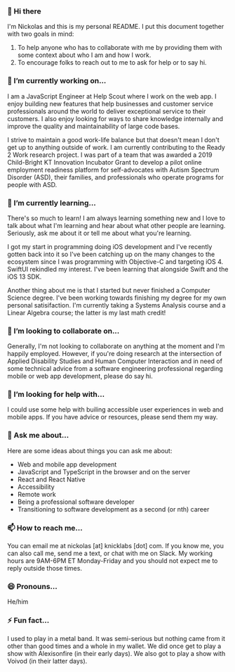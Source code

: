 ### 👋 Hi there

I'm Nickolas and this is my personal README. I put this document together with two goals in mind:

1. To help anyone who has to collaborate with me by providing them with some context about who I am and how I work.
2. To encourage folks to reach out to me to ask for help or to say hi.

### 🔭 I’m currently working on...

I am a JavaScript Engineer at Help Scout where I work on the web app. I enjoy building new features that help businesses and customer service professionals around the world to deliver exceptional service to their customers. I also enjoy looking for ways to share knowledge internally and improve the quality and maintainability of large code bases.

I strive to maintain a good work-life balance but that doesn't mean I don't get up to anything outside of work. I am currently contributing to the Ready 2 Work research project. I was part of a team that was awarded a 2019 Child-Bright KT Innovation Incubator Grant to develop a pilot online employment readiness platform for self-advocates with Autism Spectrum Disorder (ASD), their families, and professionals who operate programs for people with ASD.

### 🌱 I’m currently learning...

There's so much to learn! I am always learning something new and I love to talk about what I'm learning and hear about what other people are learning. Seriously, ask me about it or tell me about what you're learning. 

I got my start in programming doing iOS development and I've recently gotten back into it so I've been catching up on the many changes to the ecosystem since I was programming with Objective-C and targeting iOS 4. SwiftUI rekindled my interest. I've been learning that alongside Swift and the iOS 13 SDK.

Another thing about me is that I started but never finished a Computer Science degree. I've been working towards finishing my degree for my own personal satisifaction. I'm currently taking a Systems Analysis course and a Linear Algebra course; the latter is my last math credit!

### 👯 I’m looking to collaborate on...

Generally, I'm not looking to collaborate on anything at the moment and I'm happily employed. However, if you're doing research at the intersection of Applied Disability Studies and Human Computer Interaction and in need of some technical advice from a software engineering professional regarding mobile or web app development, please do say hi.

### 🤔 I’m looking for help with...

I could use some help with builing accessible user experiences in web and mobile apps. If you have advice or resources, please send them my way.

### 💬 Ask me about...

Here are some ideas about things you can ask me about:

- Web and mobile app development
- JavaScript and TypeScript in the browser and on the server
- React and React Native
- Accessibility
- Remote work
- Being a professional software developer
- Transitioning to software development as a second (or nth) career

### 📫 How to reach me...

You can email me at nickolas [at] knicklabs [dot] com. If you know me, you can also call me, send me a text, or chat with me on Slack. My working hours are 9AM-6PM ET Monday-Friday and you should not expect me to reply outside those times.

### 😄 Pronouns...

He/him

### ⚡ Fun fact...

I used to play in a metal band. It was semi-serious but nothing came from it other than good times and a whole in my wallet. We did once get to play a show with Alexisonfire (in their early days). We also got to play a show with Voivod (in their latter days).

